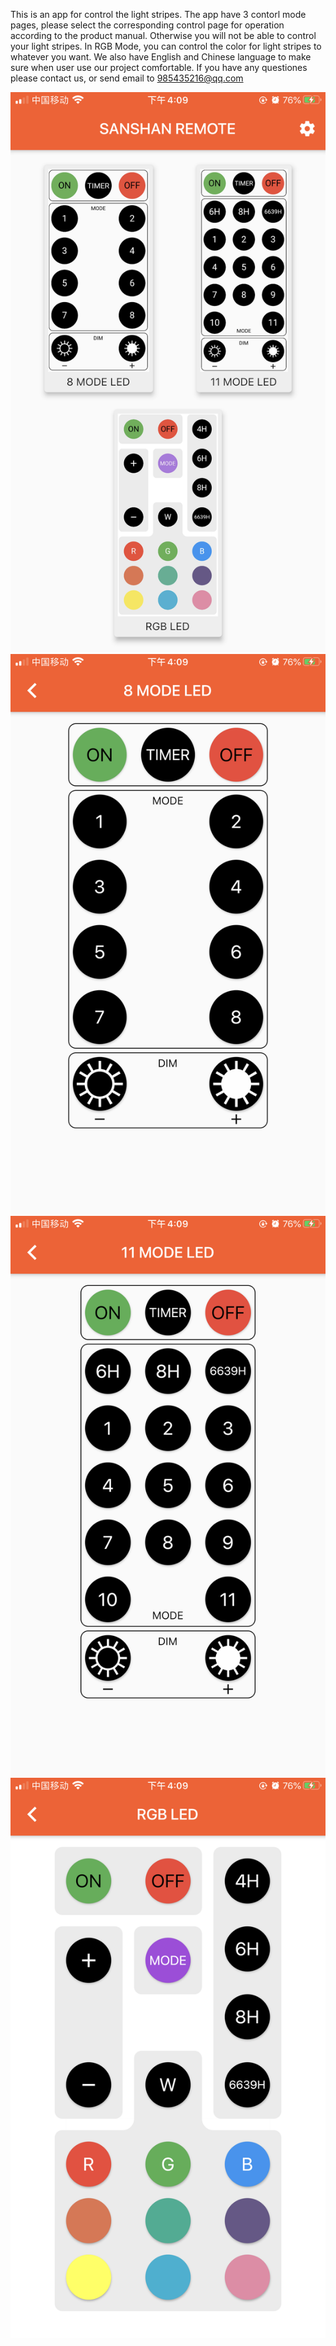 This is an app for control the light stripes.
The app have 3 contorl mode pages, please select the corresponding control page for operation according to the product manual.
Otherwise you will not be able to control your light stripes.
In RGB Mode, you can control the color for light stripes to whatever you want.
We also have English and Chinese language to make sure when user use our project comfortable.
If you have any questiones please contact us, or send email to 985435216@qq.com

![Image text](https://github.com/SanShanApp/sanshan/blob/master/images/5.5_en_main.PNG)
![Image text](https://github.com/SanShanApp/sanshan/blob/master/images/5.5_en_v8.PNG)
![Image text](https://github.com/SanShanApp/sanshan/blob/master/images/5.5_en_11.PNG)
![Image text](https://github.com/SanShanApp/sanshan/blob/master/images/5.5_en_RGB.PNG)
